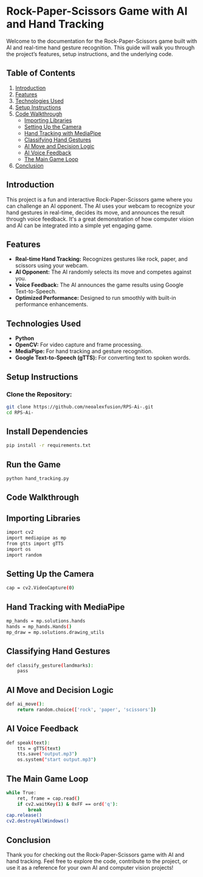 # Rock-Paper-Scissors Game with AI and Hand Tracking

Welcome to the documentation for the Rock-Paper-Scissors game built with AI and real-time hand gesture recognition. This guide will walk you through the project’s features, setup instructions, and the underlying code.

## Table of Contents
1. [Introduction](#introduction)
2. [Features](#features)
3. [Technologies Used](#technologies-used)
4. [Setup Instructions](#setup-instructions)
5. [Code Walkthrough](#code-walkthrough)
   - [Importing Libraries](#importing-libraries)
   - [Setting Up the Camera](#setting-up-the-camera)
   - [Hand Tracking with MediaPipe](#hand-tracking-with-mediapipe)
   - [Classifying Hand Gestures](#classifying-hand-gestures)
   - [AI Move and Decision Logic](#ai-move-and-decision-logic)
   - [AI Voice Feedback](#ai-voice-feedback)
   - [The Main Game Loop](#the-main-game-loop)
6. [Conclusion](#conclusion)

## Introduction
This project is a fun and interactive Rock-Paper-Scissors game where you can challenge an AI opponent. The AI uses your webcam to recognize your hand gestures in real-time, decides its move, and announces the result through voice feedback. It's a great demonstration of how computer vision and AI can be integrated into a simple yet engaging game.

## Features
- **Real-time Hand Tracking:** Recognizes gestures like rock, paper, and scissors using your webcam.
- **AI Opponent:** The AI randomly selects its move and competes against you.
- **Voice Feedback:** The AI announces the game results using Google Text-to-Speech.
- **Optimized Performance:** Designed to run smoothly with built-in performance enhancements.

## Technologies Used
- **Python**
- **OpenCV:** For video capture and frame processing.
- **MediaPipe:** For hand tracking and gesture recognition.
- **Google Text-to-Speech (gTTS):** For converting text to spoken words.

## Setup Instructions

### Clone the Repository:
```bash
git clone https://github.com/neoalexfusion/RPS-Ai-.git
cd RPS-Ai-
```
## Install Dependencies
```bash
pip install -r requirements.txt
```
## Run the Game
```bash
python hand_tracking.py
```
## Code Walkthrough

## Importing Libraries
```bash
import cv2
import mediapipe as mp
from gtts import gTTS
import os
import random
```
## Setting Up the Camera
```bash
cap = cv2.VideoCapture(0)
```
## Hand Tracking with MediaPipe
```bash
mp_hands = mp.solutions.hands
hands = mp_hands.Hands()
mp_draw = mp.solutions.drawing_utils
```
## Classifying Hand Gestures
```bash
def classify_gesture(landmarks):
    pass
```
## AI Move and Decision Logic
```bash
def ai_move():
    return random.choice(['rock', 'paper', 'scissors'])
```
## AI Voice Feedback
```bash
def speak(text):
    tts = gTTS(text)
    tts.save("output.mp3")
    os.system("start output.mp3")
```
## The Main Game Loop
```bash
while True:
    ret, frame = cap.read()
    if cv2.waitKey(1) & 0xFF == ord('q'):
        break
cap.release()
cv2.destroyAllWindows()
```
## Conclusion
Thank you for checking out the Rock-Paper-Scissors game with AI and hand tracking. Feel free to explore the code, contribute to the project, or use it as a reference for your own AI and computer vision projects!


